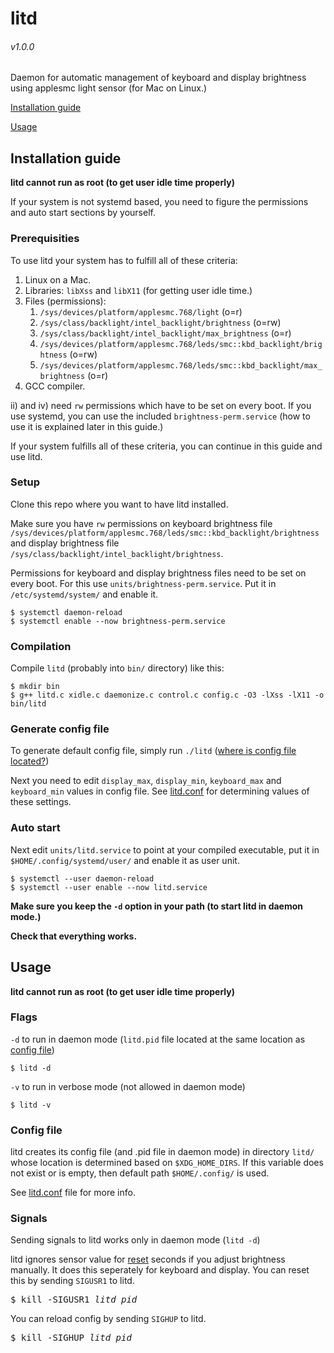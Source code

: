 # litd
###### v1.0.0

Daemon for automatic management of keyboard and display brightness using applesmc light sensor (for Mac on Linux.)

[Installation guide](#installation-guide)

[Usage](#usage)

## Installation guide
**litd cannot run as root (to get user idle time properly)**

If your system is not systemd based, you need to figure the permissions and auto start sections by yourself.

### Prerequisities
To use litd your system has to fulfill all of these criteria:
1. Linux on a Mac.
1. Libraries: `libXss` and `libX11` (for getting user idle time.)
1. Files (permissions): 
   1. `/sys/devices/platform/applesmc.768/light` (o=r)
   1. `/sys/class/backlight/intel_backlight/brightness` (o=rw)
   1. `/sys/class/backlight/intel_backlight/max_brightness` (o=r)
   1. `/sys/devices/platform/applesmc.768/leds/smc::kbd_backlight/brightness` (o=rw)
   1. `/sys/devices/platform/applesmc.768/leds/smc::kbd_backlight/max_brightness` (o=r)
1. GCC compiler.

ii) and iv) need `rw` permissions which have to be set on every boot. If you use systemd, you can use the included `brightness-perm.service` (how to use it is explained later in this guide.)

If your system fulfills all of these criteria, you can continue in this guide and use litd.


### Setup
Clone this repo where you want to have litd installed.
 
Make sure you have `rw` permissions on keyboard brightness file `/sys/devices/platform/applesmc.768/leds/smc::kbd_backlight/brightness` and display brightness file `/sys/class/backlight/intel_backlight/brightness`.

Permissions for keyboard and display brightness files need to be set on every boot. For this use `units/brightness-perm.service`. Put it in `/etc/systemd/system/` and enable it.
```Shell
$ systemctl daemon-reload
$ systemctl enable --now brightness-perm.service
```


### Compilation 
Compile `litd` (probably into `bin/` directory) like this:
```Shell
$ mkdir bin
$ g++ litd.c xidle.c daemonize.c control.c config.c -O3 -lXss -lX11 -o bin/litd
```


### Generate config file
To generate default config file, simply run `./litd` ([where is config file located?](#config-file))

Next you need to edit `display_max`, `display_min`, `keyboard_max` and `keyboard_min` values in config file.
See [litd.conf](https://github.com/Hipuranyhou/litd/blob/master/litd.conf) for determining values of these settings.


### Auto start
Next edit `units/litd.service` to point at your compiled executable, put it in `$HOME/.config/systemd/user/` and enable it as user unit.
```Shell
$ systemctl --user daemon-reload
$ systemctl --user enable --now litd.service
```

**Make sure you keep the `-d` option in your path (to start litd in daemon mode.)** 

**Check that everything works.**


## Usage
**litd cannot run as root (to get user idle time properly)**


### Flags

`-d` to run in daemon mode (`litd.pid` file located at the same location as [config file](#config-file))
```Shell
$ litd -d
```

`-v` to run in verbose mode (not allowed in daemon mode)
```Shell
$ litd -v
```


### Config file
litd creates its config file (and .pid file in daemon mode) in directory `litd/` whose location is determined based on `$XDG_HOME_DIRS`. If this variable does not exist or is empty, then default path `$HOME/.config/` is used.

See [litd.conf](https://github.com/Hipuranyhou/litd/blob/master/litd.conf) file for more info.


### Signals
Sending signals to litd works only in daemon mode (`litd -d`)

litd ignores sensor value for [reset](https://github.com/Hipuranyhou/litd/blob/master/litd.conf) seconds if you adjust brightness manually. It does this seperately for keyboard and display. You can reset this by sending `SIGUSR1` to litd.
<pre>
$ kill -SIGUSR1 <i>litd_pid</i>
</pre>

You can reload config by sending `SIGHUP` to litd.
<pre>
$ kill -SIGHUP <i>litd_pid</i>
</pre>
